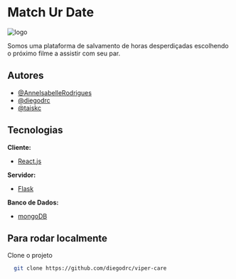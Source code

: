 # Match Ur Date

![logo](https://i.imgur.com/aJG2XEn.png)

Somos uma plataforma de salvamento de horas desperdiçadas escolhendo o próximo filme a assistir com seu par.

## Autores

- [@AnneIsabelleRodrigues](https://www.github.com/AnneIsabelleRodrigues)
- [@diegodrc](https://www.github.com/diegodrc)
- [@taiskc](https://www.github.com/taiskc)
 
## Tecnologias

**Cliente:** 

- [React.js](https://pt-br.reactjs.org/)

**Servidor:** 

- [Flask](https://flask.palletsprojects.com/en/2.0.x/)

**Banco de Dados:** 

- [mongoDB](https://www.mongodb.com/pt-br)

## Para rodar localmente

Clone o projeto

```bash
  git clone https://github.com/diegodrc/viper-care
```


  
